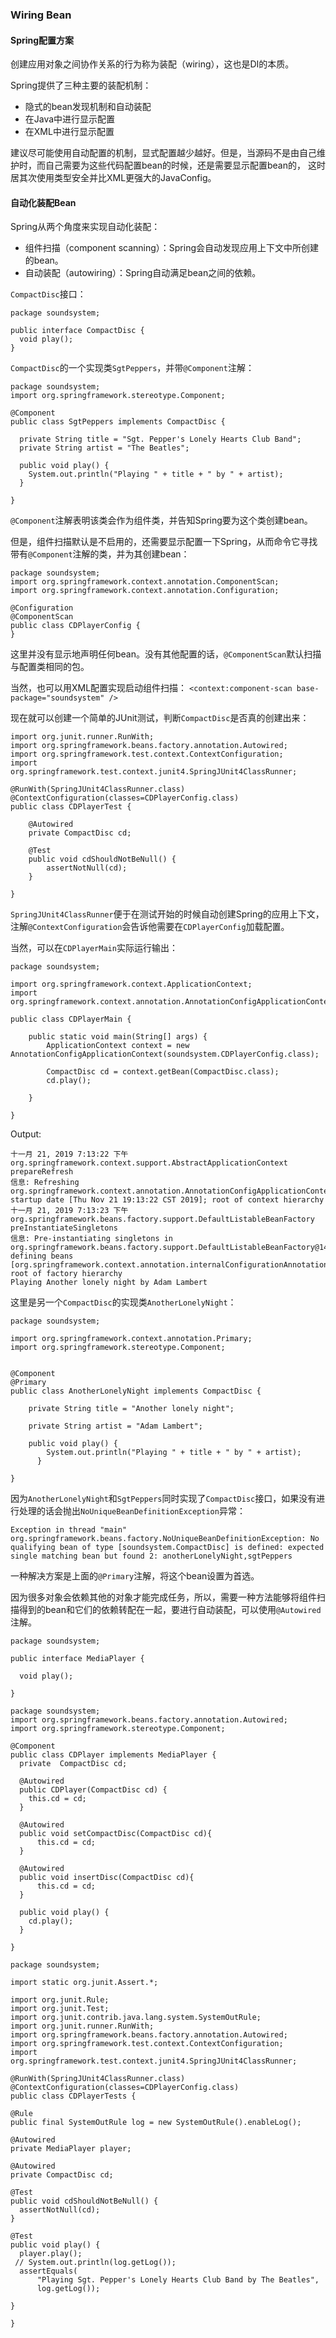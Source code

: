 ### Wiring Bean

#### Spring配置方案

创建应用对象之间协作关系的行为称为装配（wiring），这也是DI的本质。

Spring提供了三种主要的装配机制：
* 隐式的bean发现机制和自动装配
* 在Java中进行显示配置
* 在XML中进行显示配置

建议尽可能使用自动配置的机制，显式配置越少越好。但是，当源码不是由自己维护时，而自己需要为这些代码配置bean的时候，还是需要显示配置bean的，
这时居其次使用类型安全并比XML更强大的JavaConfig。

#### 自动化装配Bean

Spring从两个角度来实现自动化装配：
- 组件扫描（component scanning）：Spring会自动发现应用上下文中所创建的bean。
- 自动装配（autowiring）：Spring自动满足bean之间的依赖。

`CompactDisc`接口：
```
package soundsystem;

public interface CompactDisc {
  void play();
}
```

`CompactDisc`的一个实现类`SgtPeppers`，并带`@Component`注解：
```
package soundsystem;
import org.springframework.stereotype.Component;

@Component
public class SgtPeppers implements CompactDisc {

  private String title = "Sgt. Pepper's Lonely Hearts Club Band";  
  private String artist = "The Beatles";
  
  public void play() {
    System.out.println("Playing " + title + " by " + artist);
  }
  
}
```
`@Component`注解表明该类会作为组件类，并告知Spring要为这个类创建bean。

但是，组件扫描默认是不启用的，还需要显示配置一下Spring，从而命令它寻找带有`@Component`注解的类，并为其创建bean：
```
package soundsystem;
import org.springframework.context.annotation.ComponentScan;
import org.springframework.context.annotation.Configuration;

@Configuration
@ComponentScan
public class CDPlayerConfig { 
}
```
这里并没有显示地声明任何bean。没有其他配置的话，`@ComponentScan`默认扫描与配置类相同的包。

当然，也可以用XML配置实现启动组件扫描：
`<context:component-scan base-package="soundsystem" />`

现在就可以创建一个简单的JUnit测试，判断`CompactDisc`是否真的创建出来：
```
import org.junit.runner.RunWith;
import org.springframework.beans.factory.annotation.Autowired;
import org.springframework.test.context.ContextConfiguration;
import org.springframework.test.context.junit4.SpringJUnit4ClassRunner;

@RunWith(SpringJUnit4ClassRunner.class)
@ContextConfiguration(classes=CDPlayerConfig.class)
public class CDPlayerTest {
	
	@Autowired
	private CompactDisc cd;
	
	@Test
	public void cdShouldNotBeNull() {
		assertNotNull(cd);
	}
	
}
```
`SpringJUnit4ClassRunner`便于在测试开始的时候自动创建Spring的应用上下文，注解`@ContextConfiguration`会告诉他需要在`CDPlayerConfig`加载配置。

当然，可以在`CDPlayerMain`实际运行输出：
```
package soundsystem;

import org.springframework.context.ApplicationContext;
import org.springframework.context.annotation.AnnotationConfigApplicationContext;

public class CDPlayerMain {

	public static void main(String[] args) {
		ApplicationContext context = new AnnotationConfigApplicationContext(soundsystem.CDPlayerConfig.class);
	    
	    CompactDisc cd = context.getBean(CompactDisc.class);
        cd.play();
 
	}

}
```
Output:
```
十一月 21, 2019 7:13:22 下午 org.springframework.context.support.AbstractApplicationContext prepareRefresh
信息: Refreshing org.springframework.context.annotation.AnnotationConfigApplicationContext@4437c4: startup date [Thu Nov 21 19:13:22 CST 2019]; root of context hierarchy
十一月 21, 2019 7:13:23 下午 org.springframework.beans.factory.support.DefaultListableBeanFactory preInstantiateSingletons
信息: Pre-instantiating singletons in org.springframework.beans.factory.support.DefaultListableBeanFactory@1417077: defining beans [org.springframework.context.annotation.internalConfigurationAnnotationProcessor,org.springframework.context.annotation.internalAutowiredAnnotationProcessor,org.springframework.context.annotation.internalRequiredAnnotationProcessor,org.springframework.context.annotation.internalCommonAnnotationProcessor,CDPlayerConfig,org.springframework.context.annotation.ConfigurationClassPostProcessor.importAwareProcessor,anotherLonelyNight,CDPlayer,sgtPeppers]; root of factory hierarchy
Playing Another lonely night by Adam Lambert
```
这里是另一个`CompactDisc`的实现类`AnotherLonelyNight`：
```
package soundsystem;

import org.springframework.context.annotation.Primary;
import org.springframework.stereotype.Component;


@Component
@Primary
public class AnotherLonelyNight implements CompactDisc {

	private String title = "Another lonely night";  
	
	private String artist = "Adam Lambert";
	  
	public void play() {
	    System.out.println("Playing " + title + " by " + artist);
	  }

}

```
因为`AnotherLonelyNight`和`SgtPeppers`同时实现了`CompactDisc`接口，如果没有进行处理的话会抛出`NoUniqueBeanDefinitionException`异常：
```
Exception in thread "main" org.springframework.beans.factory.NoUniqueBeanDefinitionException: No qualifying bean of type [soundsystem.CompactDisc] is defined: expected single matching bean but found 2: anotherLonelyNight,sgtPeppers
```
一种解决方案是上面的`@Primary`注解，将这个bean设置为首选。

因为很多对象会依赖其他的对象才能完成任务，所以，需要一种方法能够将组件扫描得到的bean和它们的依赖转配在一起，要进行自动装配，可以使用`@Autowired`注解。

```
package soundsystem;

public interface MediaPlayer {

  void play();

}
```

```
package soundsystem;
import org.springframework.beans.factory.annotation.Autowired;
import org.springframework.stereotype.Component;

@Component
public class CDPlayer implements MediaPlayer {
  private  CompactDisc cd;
  
  @Autowired
  public CDPlayer(CompactDisc cd) {
    this.cd = cd;
  }
  
  @Autowired
  public void setCompactDisc(CompactDisc cd){
	  this.cd = cd;
  }

  @Autowired
  public void insertDisc(CompactDisc cd){
	  this.cd = cd;
  }
  
  public void play() {
    cd.play();
  }

}
```

```
package soundsystem;

import static org.junit.Assert.*;

import org.junit.Rule;
import org.junit.Test;
import org.junit.contrib.java.lang.system.SystemOutRule;
import org.junit.runner.RunWith;
import org.springframework.beans.factory.annotation.Autowired;
import org.springframework.test.context.ContextConfiguration;
import org.springframework.test.context.junit4.SpringJUnit4ClassRunner;

@RunWith(SpringJUnit4ClassRunner.class)
@ContextConfiguration(classes=CDPlayerConfig.class)
public class CDPlayerTests {

@Rule
public final SystemOutRule log = new SystemOutRule().enableLog();

@Autowired
private MediaPlayer player;

@Autowired
private CompactDisc cd;

@Test
public void cdShouldNotBeNull() {
  assertNotNull(cd);
}

@Test
public void play() {
  player.play();
 // System.out.println(log.getLog());
  assertEquals(
      "Playing Sgt. Pepper's Lonely Hearts Club Band by The Beatles", 
      log.getLog());

}

}

```











